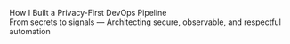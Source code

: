 How I Built a Privacy-First DevOps Pipeline  
From secrets to signals — Architecting secure, observable, and respectful automation

